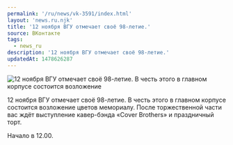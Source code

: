 ```yaml
---
permalink: '/ru/news/vk-3591/index.html'
layout: 'news.ru.njk'
title: '12 ноября ВГУ отмечает своё 98-летие.'
source: ВКонтакте
tags:
  - news_ru
description: '12 ноября ВГУ отмечает своё 98-летие.'
updatedAt: 1478626287
---
```

![12 ноября ВГУ отмечает своё 98-летие. В честь этого в главном корпусе состоится возложение](https://sun9-19.userapi.com/impf/c837635/v837635501/a2f0/XJJvCLYoYfM.jpg?size=1280x852&quality=96&sign=44312d749ed3a90f41f8afe4699b47ef&c_uniq_tag=PKki9ii5GRThZVfbMyRISahZ6yerqhjwyANmIWuQF3k&type=album)

12 ноября ВГУ отмечает своё 98-летие. В честь этого в главном корпусе состоится возложение цветов мемориалу. После торжественной части вас ждёт выступление кавер-бэнда «Cover Brothers» и праздничный торт.

Начало в 12.00.
